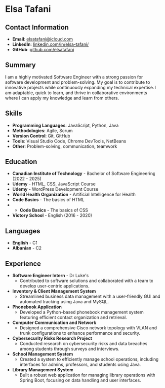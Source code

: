 # Elsa Tafani

## Contact Information
- **Email**: elsatafani@icloud.com
- **LinkedIn**: [linkedin.com/in/elsa-tafani/](https://www.linkedin.com/in/elsa-tafani/)
- **GitHub**: [github.com/elsatafani](https://github.com/elsatafani)

## Summary
I am a highly motivated Software Engineer with a strong passion for software development and problem-solving. My goal is to contribute to innovative projects while continuously expanding my technical expertise. I am adaptable, quick to learn, and thrive in collaborative environments where I can apply my knowledge and learn from others.

## Skills
- **Programming Languages**: JavaScript, Python, Java 
- **Methodologies**: Agile, Scrum
- **Version Control**: Git, GitHub
- **Tools**: Visual Studio Code, Chrome DevTools, NetBeans
- **Other**: Problem-solving, communication, teamwork

## Education
- **Canadian Institute of Technology** - Bachelor of Software Engineering (2022 - 2025)
- **Udemy** - HTML, CSS, JavaScript Course
- **Udemy** - WordPress Development Course
- **World Health Organization** - Artificial Intelligence for Health
- **Code Basics** - The basics of HTML
- - **Code Basics** - The basics of CSS
- **Victory School** - English (2016 - 2020)

## Languages
- **English** - C1
- **Albanian** - C2

## Experience
- **Software Engineer Intern** - Dr Luke's
  - Contributed to software solutions and collaborated with a team to develop user-centric applications.
- **Inventory & Client Management System** 
  - Streamlined business data management with a user-friendly GUI and automated tracking using Java and MySQL.
- **Phonebook Application**
  - Developed a Python-based phonebook management system featuring efficient contact organization and retrieval.
- **Computer Communication and Network**
  - Designed a comprehensive Cisco network topology with VLAN and trunk configurations to enhance performance and security.
- **Cybersecurity Risks Research Project**
  - Conducted research on cybersecurity risks and data breaches among students through surveys and interviews.
- **School Management System**
  - Created a system to efficiently manage school operations, including interfaces for admins, professors, and students using Java.
- **Library Management System**
  - Built a robust web application for managing library operations with Spring Boot, focusing on data handling and user interfaces.

